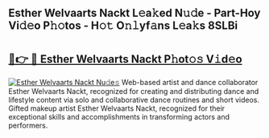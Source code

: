 ## Esther Welvaarts Nackt L𝚎a𝚔ed N𝚞𝚍e - Part-Hoy Vi𝚍𝚎o P𝚑𝚘tos - H𝚘𝚝 O𝚗𝚕yf𝚊ns L𝚎a𝚔s 8SLBi

# <h2><a href="http://kf6pomw.oniu.top/?m=Esther+Welvaarts+Nackt">🔗👉 🔴 Esther Welvaarts Nackt P𝚑ot𝚘𝚜 V𝚒d𝚎o</a></h2>

[![Esther Welvaarts Nackt Nu𝚍e𝚜](https://i.imgur.com/0qMVB7G.gif)](http://kf6pomw.oniu.top/?m=Esther+Welvaarts+Nackt)
Web-based artist and dance collaborator Esther Welvaarts Nackt, recognized for creating and distributing dance and lifestyle content via solo and collaborative dance routines and short videos. Gifted makeup artist Esther Welvaarts Nackt, recognized for their exceptional skills and accomplishments in transforming actors and performers.  
